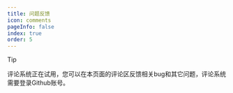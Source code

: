```yaml
---
title: 问题反馈
icon: comments
pageInfo: false
index: true
order: 5
---
```


> [!tip]
> 评论系统正在试用，您可以在本页面的评论区反馈相关bug和其它问题，评论系统需要登录Github账号。